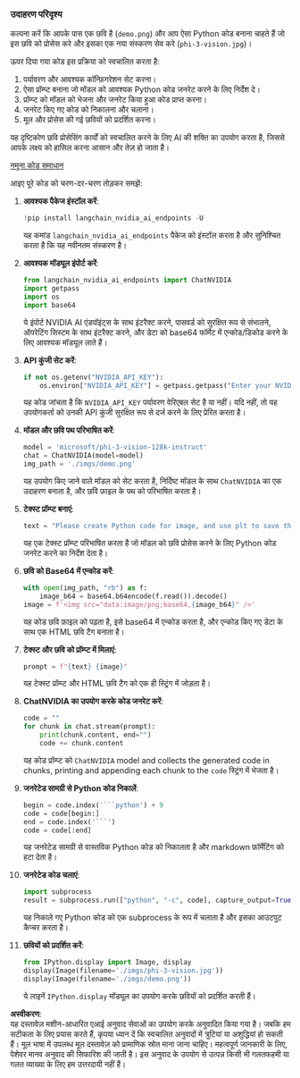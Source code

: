 ### उदाहरण परिदृश्य

कल्पना करें कि आपके पास एक छवि है (`demo.png`) और आप ऐसा Python कोड बनाना चाहते हैं जो इस छवि को प्रोसेस करे और इसका एक नया संस्करण सेव करे (`phi-3-vision.jpg`)।

ऊपर दिया गया कोड इस प्रक्रिया को स्वचालित करता है:

1. पर्यावरण और आवश्यक कॉन्फ़िगरेशन सेट करना।
2. ऐसा प्रॉम्प्ट बनाना जो मॉडल को आवश्यक Python कोड जनरेट करने के लिए निर्देश दे।
3. प्रॉम्प्ट को मॉडल को भेजना और जनरेट किया हुआ कोड प्राप्त करना।
4. जनरेट किए गए कोड को निकालना और चलाना।
5. मूल और प्रोसेस की गई छवियों को प्रदर्शित करना।

यह दृष्टिकोण छवि प्रोसेसिंग कार्यों को स्वचालित करने के लिए AI की शक्ति का उपयोग करता है, जिससे आपके लक्ष्य को हासिल करना आसान और तेज़ हो जाता है।

[नमूना कोड समाधान](../../../../../../code/06.E2E/E2E_Nvidia_NIM_Phi3_Vision.ipynb)

आइए पूरे कोड को चरण-दर-चरण तोड़कर समझें:

1. **आवश्यक पैकेज इंस्टॉल करें**:
    ```python
    !pip install langchain_nvidia_ai_endpoints -U
    ```
    यह कमांड `langchain_nvidia_ai_endpoints` पैकेज को इंस्टॉल करता है और सुनिश्चित करता है कि यह नवीनतम संस्करण है।

2. **आवश्यक मॉड्यूल इंपोर्ट करें**:
    ```python
    from langchain_nvidia_ai_endpoints import ChatNVIDIA
    import getpass
    import os
    import base64
    ```
    ये इंपोर्ट NVIDIA AI एंडपॉइंट्स के साथ इंटरैक्ट करने, पासवर्ड को सुरक्षित रूप से संभालने, ऑपरेटिंग सिस्टम के साथ इंटरैक्ट करने, और डेटा को base64 फॉर्मेट में एन्कोड/डिकोड करने के लिए आवश्यक मॉड्यूल लाते हैं।

3. **API कुंजी सेट करें**:
    ```python
    if not os.getenv("NVIDIA_API_KEY"):
        os.environ["NVIDIA_API_KEY"] = getpass.getpass("Enter your NVIDIA API key: ")
    ```
    यह कोड जांचता है कि `NVIDIA_API_KEY` पर्यावरण वेरिएबल सेट है या नहीं। यदि नहीं, तो यह उपयोगकर्ता को उनकी API कुंजी सुरक्षित रूप से दर्ज करने के लिए प्रेरित करता है।

4. **मॉडल और छवि पथ परिभाषित करें**:
    ```python
    model = 'microsoft/phi-3-vision-128k-instruct'
    chat = ChatNVIDIA(model=model)
    img_path = './imgs/demo.png'
    ```
    यह उपयोग किए जाने वाले मॉडल को सेट करता है, निर्दिष्ट मॉडल के साथ `ChatNVIDIA` का एक उदाहरण बनाता है, और छवि फ़ाइल के पथ को परिभाषित करता है।

5. **टेक्स्ट प्रॉम्प्ट बनाएं**:
    ```python
    text = "Please create Python code for image, and use plt to save the new picture under imgs/ and name it phi-3-vision.jpg."
    ```
    यह एक टेक्स्ट प्रॉम्प्ट परिभाषित करता है जो मॉडल को छवि प्रोसेस करने के लिए Python कोड जनरेट करने का निर्देश देता है।

6. **छवि को Base64 में एन्कोड करें**:
    ```python
    with open(img_path, "rb") as f:
        image_b64 = base64.b64encode(f.read()).decode()
    image = f'<img src="data:image/png;base64,{image_b64}" />'
    ```
    यह कोड छवि फ़ाइल को पढ़ता है, इसे base64 में एन्कोड करता है, और एन्कोड किए गए डेटा के साथ एक HTML छवि टैग बनाता है।

7. **टेक्स्ट और छवि को प्रॉम्प्ट में मिलाएं**:
    ```python
    prompt = f"{text} {image}"
    ```
    यह टेक्स्ट प्रॉम्प्ट और HTML छवि टैग को एक ही स्ट्रिंग में जोड़ता है।

8. **ChatNVIDIA का उपयोग करके कोड जनरेट करें**:
    ```python
    code = ""
    for chunk in chat.stream(prompt):
        print(chunk.content, end="")
        code += chunk.content
    ```
    यह कोड प्रॉम्प्ट को `ChatNVIDIA` model and collects the generated code in chunks, printing and appending each chunk to the `code` स्ट्रिंग में भेजता है।

9. **जनरेटेड सामग्री से Python कोड निकालें**:
    ```python
    begin = code.index('```python') + 9
    code = code[begin:]
    end = code.index('```')
    code = code[:end]
    ```
    यह जनरेटेड सामग्री से वास्तविक Python कोड को निकालता है और markdown फ़ॉर्मेटिंग को हटा देता है।

10. **जनरेटेड कोड चलाएं**:
    ```python
    import subprocess
    result = subprocess.run(["python", "-c", code], capture_output=True)
    ```
    यह निकाले गए Python कोड को एक subprocess के रूप में चलाता है और इसका आउटपुट कैप्चर करता है।

11. **छवियों को प्रदर्शित करें**:
    ```python
    from IPython.display import Image, display
    display(Image(filename='./imgs/phi-3-vision.jpg'))
    display(Image(filename='./imgs/demo.png'))
    ```
    ये लाइनें `IPython.display` मॉड्यूल का उपयोग करके छवियों को प्रदर्शित करती हैं।

**अस्वीकरण**:  
यह दस्तावेज़ मशीन-आधारित एआई अनुवाद सेवाओं का उपयोग करके अनुवादित किया गया है। जबकि हम सटीकता के लिए प्रयास करते हैं, कृपया ध्यान दें कि स्वचालित अनुवादों में त्रुटियां या अशुद्धियां हो सकती हैं। मूल भाषा में उपलब्ध मूल दस्तावेज़ को प्रामाणिक स्रोत माना जाना चाहिए। महत्वपूर्ण जानकारी के लिए, पेशेवर मानव अनुवाद की सिफारिश की जाती है। इस अनुवाद के उपयोग से उत्पन्न किसी भी गलतफहमी या गलत व्याख्या के लिए हम उत्तरदायी नहीं हैं।  
